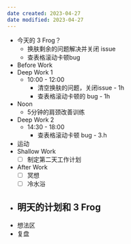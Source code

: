 ```yaml
---
date created: 2023-04-27 
date modified: 2023-04-27
---
```

- 今天的 3 Frog？
	- 换肤剩余的问题解决并关闭 issue
	- 查表格滚动卡顿bug
- Before Work
- Deep Work 1
	- 10:00 - 12:00
		- 清空换肤的问题，关闭issue - 1h
		- 查表格滚动卡顿的 bug - 1h
- Noon
	- 5分钟的肩颈改善训练
- Deep Work 2
	- 14:30 - 18:00
		- 查表格滚动卡顿 bug - 3.h
- 运动
- Shallow Work
	- [ ] 制定第二天工作计划
- After Work
	- [ ] 冥想
	- [ ] 冷水浴
- 明天的计划和 3 Frog
	- 
- 想法区
- 复盘
